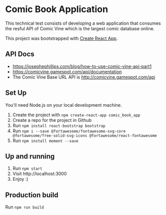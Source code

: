# Comic Book Application
This technical test consists of developing a web application that consumes the resful API of Comic Vine which is the largest comic database online.

This project was bootstrapped with [Create React App](https://github.com/facebook/create-react-app).

## API Docs
-	https://josephephillips.com/blog/how-to-use-comic-vine-api-part1
-	https://comicvine.gamespot.com/api/documentation
-	The Comic Vine Base URL API is http://comicvine.gamespot.com/api


## Set Up
You'll need Node.js on your local development machine.
1. Create the project with `npm create-react-app comic_book_app`
2. Create a repo for the project in Github
3. Run `npm install react-bootstrap bootstrap`
4. Run `npm i --save @fortawesome/fontawesome-svg-core  @fortawesome/free-solid-svg-icons @fortawesome/react-fontawesome`
5. Run `npm install moment --save`

## Up and running
1. Run `npm start`
2. Visit http://localhost:3000
3. Enjoy :)

## Production build
Run `npm run build`

